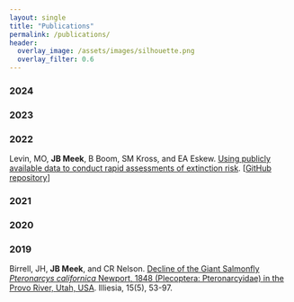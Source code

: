 ```yaml
---
layout: single
title: "Publications"
permalink: /publications/
header:
  overlay_image: /assets/images/silhouette.png
  overlay_filter: 0.6
---
```


### 2024

### 2023

### 2022

Levin, MO, **JB Meek**, B Boom, SM Kross, and EA Eskew. [Using publicly available data to conduct rapid assessments of extinction risk](/assets/docs/Levin_etal_2022.pdf). [[GitHub repository](https://github.com/eveskew/plant_rapid_assessment)]

### 2021

### 2020

### 2019

Birrell, JH, **JB Meek**, and CR Nelson. [Decline of the Giant Salmonfly *Pteronarcys californica* Newport, 1848
(Plecoptera: Pteronarcyidae) in the Provo River, Utah, USA](efaidnbmnnnibpcajpcglclefindmkaj/http://illiesia.speciesfile.org/papers/Illiesia15-05.pdf). Illiesia, 15(5), 53-97.

